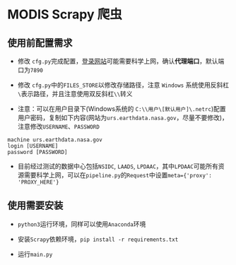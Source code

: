 <!--
 * @Date: 2021-03-26 21:21:27
 * @LastEditors: LIULIJING
 * @LastEditTime: 2021-07-25 00:56:43
-->
# MODIS Scrapy 爬虫

## 使用前配置需求

+ 修改 `cfg.py`完成配置，[登录网站](https://urs.earthdata.nasa.gov/login)可能需要科学上网，确认**代理端口**，默认端口为`7890`  

+ 修改 `cfg.py`中的`FILES_STORE`以修改存储路径，注意 `Windows` 系统使用反斜杠`\`表示路径，并且注意使用双反斜杠`\\`转义

+ 注意：可以在用户目录下(Windows系统的 `C:\\用户\[默认用户]\.netrc`)配置用户密码，复制如下内容(网站为`urs.earthdata.nasa.gov`，尽量不要修改)，注意修改`USERNAME`、`PASSWORD`

```
machine urs.earthdata.nasa.gov                                              
login [USERNAME]
password [PASSWORD]
```

+ 目前经过测试的数据中心包括`NSIDC`, `LAADS`, `LPDAAC`，其中`LPDAAC`可能所有资源需要科学上网，可以在`pipeline.py`的`Request`中设置`meta={'proxy': 'PROXY_HERE'}`


## 使用需要安装

+ `python3`运行环境，同样可以使用`Anaconda`环境

+ 安装`Scrapy`依赖环境，`pip install -r requirements.txt`

+ 运行`main.py`